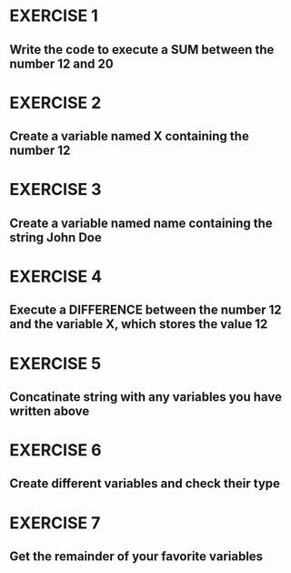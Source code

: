 # EXERCISE 1
## Write the code to execute a SUM between the number 12 and 20


# EXERCISE 2
## Create a variable named X containing the number 12

# EXERCISE 3
## Create a variable named name containing the string John Doe


# EXERCISE 4
## Execute a DIFFERENCE between the number 12 and the variable X, which stores the value 12

# EXERCISE 5
## Concatinate string with any variables you have written above

# EXERCISE 6
## Create different variables and check their type

# EXERCISE 7
## Get the remainder of your favorite variables

